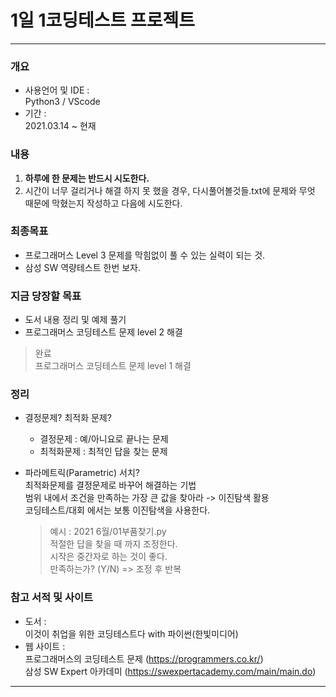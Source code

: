 # 1일 1코딩테스트 프로젝트 

***
### 개요 
* 사용언어 및 IDE :   
 Python3 / VScode
* 기간 :   
 2021.03.14 ~ 현재    
 
 
### 내용   
1. **하루에 한 문제는 반드시 시도한다.**
2. 시간이 너무 걸리거나 해결 하지 못 했을 경우, 다시풀어볼것들.txt에 문제와 무엇 때문에 막혔는지 작성하고 다음에 시도한다.

### 최종목표   
* 프로그래머스 Level 3 문제를 막힘없이 풀 수 있는 실력이 되는 것.
* 삼성 SW 역량테스트 한번 보자.

### 지금 당장할 목표
* 도서 내용 정리 및 예제 풀기
* 프로그래머스 코딩테스트 문제 level 2 해결


> 완료   
 프로그래머스 코딩테스트 문제 level 1 해결

### 정리
* 결정문제? 최적화 문제?
    + 결정문제 : 예/아니요로 끝나는 문제
    + 최적화문제 : 최적인 답을 찾는 문제

* 파라메트릭(Parametric) 서치?   
    최적화문제를 결정문제로 바꾸어 해결하는 기법    
    범위 내에서 조건을 만족하는 가장 큰 값을 찾아라 -> 이진탐색 활용   
    코딩테스트/대회 에서는 보통 이진탐색을 사용한다.   
    > 예시 : 2021 6월/01부품찾기.py   
    > 적절한 답을 찾을 때 까지 조정한다.   
    > 시작은 중간자로 하는 것이 좋다.    
    > 만족하는가? (Y/N) => 조정 후 반복


### 참고 서적 및 사이트
* 도서 :   
 이것이 취업을 위한 코딩테스트다 with 파이썬(한빛미디어)
* 웹 사이트 :    
 프로그래머스의 코딩테스트 문제 (https://programmers.co.kr/)   
 삼성 SW Expert 아카데미 (https://swexpertacademy.com/main/main.do)
 
 
 ***
 
